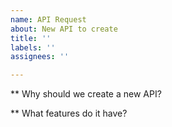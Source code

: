 ```yaml
---
name: API Request
about: New API to create
title: ''
labels: ''
assignees: ''

---
```


** Why should we create a new API?

** What features do it have?
